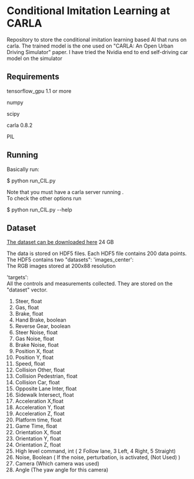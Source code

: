 Conditional Imitation Learning at CARLA
===============

Repository to store the conditional imitation learning based
AI that runs on carla. The trained model is the one used 
on "CARLA: An Open Urban Driving Simulator" paper.
I have tried the Nvidia end to end self-driving car model on the simulator

Requirements
-------
tensorflow_gpu 1.1 or more

numpy

scipy

carla 0.8.2

PIL


Running
------
Basically run:

$ python run_CIL.py

Note that you must have a carla server running . <br>
To check the other options run

$ python run_CIL.py --help


Dataset
------

[The dataset can be downloaded here](https://drive.google.com/file/d/1hloAeyamYn-H6MfV1dRtY1gJPhkR55sY/view) 24 GB

The data is stored on HDF5 files.
Each HDF5 file contains 200 data points.
The HDF5 contains two "datasets":
'images_center': <br>
The RGB images stored at 200x88 resolution

'targets': <br>
All the controls and measurements collected. 
They are stored on the "dataset" vector.

1. Steer, float 
2. Gas, float
3. Brake, float 
4. Hand Brake, boolean 
5. Reverse Gear, boolean
6. Steer Noise, float 
7. Gas Noise, float 
8. Brake Noise, float
9. Position X, float 
10. Position Y, float 
11. Speed, float 
12. Collision Other, float 
13. Collision Pedestrian, float 
14. Collision Car, float 
15. Opposite Lane Inter, float 
16. Sidewalk Intersect, float 
17. Acceleration X,float 
18. Acceleration Y, float 
19. Acceleration Z, float 
20. Platform time, float 
21. Game Time, float 
22. Orientation X, float 
23. Orientation Y, float 
24. Orientation Z, float 
25. High level command, int ( 2 Follow lane, 3 Left, 4 Right, 5 Straight) 
26. Noise, Boolean ( If the noise, perturbation, is activated, (Not Used) ) 
27. Camera (Which camera was used) 
28. Angle (The yaw angle for this camera)

